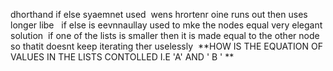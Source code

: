dhorthand if else syaemnet used
​
wens hrortenr oine runs out then uses longer libe
​
​
if else is eevnnaullay used to mke the nodes equal
​
very elegant solution
​
if one of the lists is smaller then it is made equal to the other node so thatit doesnt keep iterating ther uselessly
​
​
**HOW IS THE EQUATION OF VALUES IN THE LISTS CONTOLLED I.E 'A' AND ' B ' **
​
​